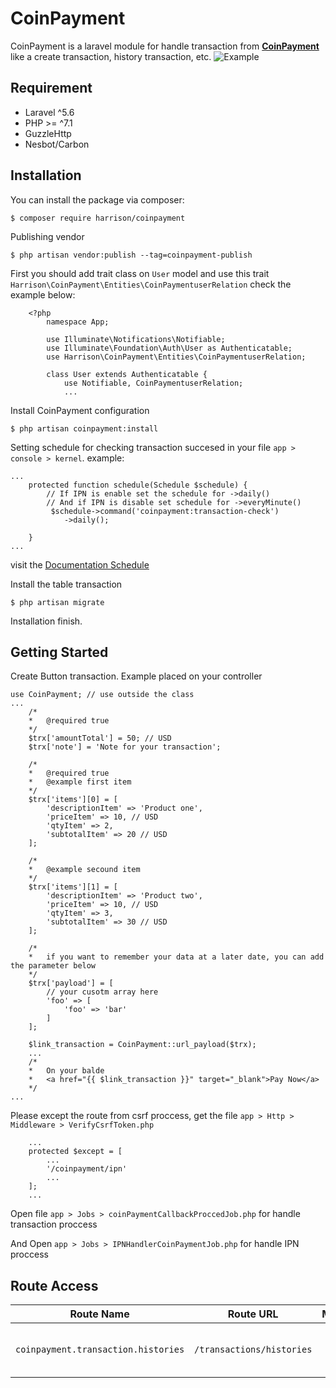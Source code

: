# CoinPayment

CoinPayment is a laravel module for handle transaction from [**CoinPayment**](https://www.coinpayments.net/index.php?ref=3dc0c5875304cc5cc1d98782c2741cb5) like a create transaction, history transaction, etc.
![Example](https://github.com/Harrison/CoinPayment/blob/master/example.png?raw=true)
## Requirement
- Laravel ^5.6
- PHP >= ^7.1
- GuzzleHttp
- Nesbot/Carbon
## Installation
You can install the package via composer:
```
$ composer require harrison/coinpayment
```
Publishing vendor
```
$ php artisan vendor:publish --tag=coinpayment-publish
```
First you should add trait class on ```User``` model and use this trait ```Harrison\CoinPayment\Entities\CoinPaymentuserRelation``` check the example below:

```
    <?php
        namespace App;

        use Illuminate\Notifications\Notifiable;
        use Illuminate\Foundation\Auth\User as Authenticatable;
        use Harrison\CoinPayment\Entities\CoinPaymentuserRelation;

        class User extends Authenticatable {
            use Notifiable, CoinPaymentuserRelation;
            ...
```

Install CoinPayment configuration
```
$ php artisan coinpayment:install
```

Setting schedule for checking transaction succesed in your file ```app > console > kernel```. example:
```
...
    protected function schedule(Schedule $schedule) {
        // If IPN is enable set the schedule for ->daily()
        // And if IPN is disable set schedule for ->everyMinute()
         $schedule->command('coinpayment:transaction-check')
            ->daily();

    }
...
```
visit the [Documentation Schedule](https://laravel.com/docs/5.6/scheduling)

Install the table transaction
```
$ php artisan migrate
```
Installation finish.
## Getting Started
Create Button transaction. Example placed on your controller
```
use CoinPayment; // use outside the class
...
    /*
    *   @required true
    */
    $trx['amountTotal'] = 50; // USD
    $trx['note'] = 'Note for your transaction';

    /*
    *   @required true
    *   @example first item
    */
    $trx['items'][0] = [
        'descriptionItem' => 'Product one',
        'priceItem' => 10, // USD
        'qtyItem' => 2,
        'subtotalItem' => 20 // USD
    ];

    /*
    *   @example secound item
    */
    $trx['items'][1] = [
        'descriptionItem' => 'Product two',
        'priceItem' => 10, // USD
        'qtyItem' => 3,
        'subtotalItem' => 30 // USD
    ];

    /*
    *   if you want to remember your data at a later date, you can add the parameter below
    */
    $trx['payload'] = [
        // your cusotm array here
        'foo' => [
            'foo' => 'bar'
        ]
    ];

    $link_transaction = CoinPayment::url_payload($trx);
    ...
    /*
    *   On your balde
    *   <a href="{{ $link_transaction }}" target="_blank">Pay Now</a>
    */
...
```

Please except the route from csrf proccess, get the file ```app > Http > Middleware > VerifyCsrfToken.php```
```
    ...
    protected $except = [
        ...
        '/coinpayment/ipn'
        ...
    ];
    ...
```
Open file `app > Jobs > coinPaymentCallbackProccedJob.php` for handle transaction proccess

And Open `app > Jobs > IPNHandlerCoinPaymentJob.php` for handle IPN proccess


## Route Access
|Route Name|Route URL|Method|Description|
|---|---|:---:|---|
|`coinpayment.transaction.histories`|`/transactions/histories`|GET|Route for access transaction histories|

